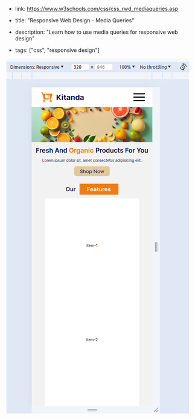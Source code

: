 - link: <https://www.w3schools.com/css/css_rwd_mediaqueries.asp>

- title: "Responsive Web Design - Media Queries"
- description: "Learn how to use media queries for responsive web design"
- tags: ["css", "responsive design"]

![alt text](image.png)
